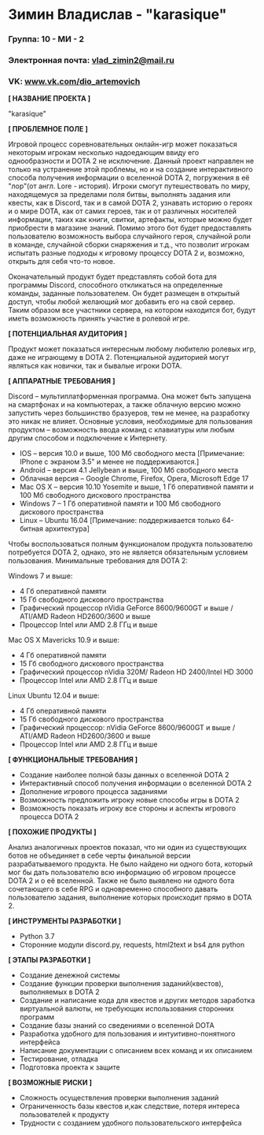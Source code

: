 ﻿# Зимин Владислав - "karasique"
### Группа: 10 - МИ - 2
### Электронная почта: vlad_zimin2@mail.ru
### VK: www.vk.com/dio_artemovich


**[ НАЗВАНИЕ ПРОЕКТА ]**

"karasique" 

**[ ПРОБЛЕМНОЕ ПОЛЕ ]**

Игровой процесс соревновательных онлайн-игр может показаться некоторым игрокам несколько надоедающим ввиду его однообразности и DOTA 2 не исключение. Данный проект направлен не только на устранение этой проблемы, но и на создание интерактивного способа получения информации о вселенной DOTA 2, погружения в её "лор"(от англ. Lore - история). Игроки смогут путешествовать по миру, находящемуся за пределами поля битвы, выполнять задания или квесты, как в Discord, так и в самой DOTA 2, узнавать историю о героях и о мире DOTA, как от самих героев, так и от различных носителей информации, таких как книги, свитки, артефакты, которые можно будет приобрести в магазине знаний. Помимо этого бот будет предоставлять пользователю возможность выбора случайного героя, случайной роли в команде, случайной сборки снаряжения и т.д., что позволит игрокам испытать разные подходы к игровому процессу DOTA 2 и, возможно, открыть для себя что-то новое.

Оконачательный продукт будет представлять собой бота для программы Discord, способного откликаться на определенные команды, заданные пользователем. Он будет размещен в открытый доступ, чтобы любой желающий мог добавить его на свой сервер. Таким образом все участники сервера, на котором находится бот, будут иметь возможность принять участие в ролевой игре.

**[ ПОТЕНЦИАЛЬНАЯ АУДИТОРИЯ ]**

Продукт может показаться интересным любому любителю ролевых игр, даже не играющему в DOTA 2. Потенциальной аудиторией могут являться как новички, так и бывалые игроки DOTA. 

**[ АППАРАТНЫЕ ТРЕБОВАНИЯ ]** 

Discord – мультиплатформенная программа. Она может быть запущена на смартфонах и на компьютерах, а также облачную версию можно запустить через большинство бразуеров, тем не менее, на разработку это никак не влияет. Основные условия, необходимые для  пользования продуктом – возможность ввода команд с клавиатуры или любым другим способом и подключение к Интернету.

* IOS – версия 10.0 и выше, 100 Мб свободного места [Примечание: IPhone с экраном 3.5" и менее не поддерживаются.]
* Android – версия 4.1 Jellybean и выше, 100 Мб свободного места
* Облачная версия – Google Chrome, Firefox, Opera, Microsoft Edge 17
* Mac OS X – версия 10.10 Yosemite и выше, 1 Гб оперативной памяти и 100 Мб свободного дискового пространства
* Windows 7 – 1 Гб оперативной памяти и 100 Мб свободного дискового пространства 
* Linux – Ubuntu 16.04 [Примечание: поддерживается только 64-битная архитектура]

Чтобы воспользоваться полным функционалом продукта пользователю потребуется DOTA 2, однако, это не является обязательным условием пользования. Минимальные требования для DOTA 2:

 Windows 7 и выше:
 * 4 Гб оперативной памяти 
 * 15 Гб свободного дискового пространства
 * Графический процессор nVidia GeForce 8600/9600GT и выше / ATI/AMD Radeon HD2600/3600 и выше
 * Процессор Intel или AMD 2.8 ГГц и выше

Mac OS X Mavericks 10.9 и выше:
 * 4 Гб оперативной памяти 
 * 15 Гб свободного дискового пространства
 * Графический процессор nVidia 320M/ Radeon HD 2400/Intel HD 3000
 * Процессор Intel или AMD 2.8 ГГц и выше

Linux Ubuntu 12.04 и выше:
 * 4 Гб оперативной памяти 
 * 15 Гб свободного дискового пространства
 * Графический процессор: nVidia GeForce 8600/9600GT и выше / ATI/AMD Radeon HD2600/3600 и выше
 * Процессор Intel или AMD 2.8 ГГц и выше

**[ ФУНКЦИОНАЛЬНЫЕ ТРЕБОВАНИЯ ]**

* Создание наиболее полной базы данных о вселенной DOTA 2
* Интерактивный способ получения информации о вселенной DOTA 2
* Дополнение игрового процесса заданиями 
* Возможность предложить игроку новые способы игры в DOTA 2
* Возможность показать игроку все стороны и аспекты игрового процесса DOTA 2

**[ ПОХОЖИЕ ПРОДУКТЫ ]**

Анализ аналогичных проектов показал, что ни один из существующих ботов не объединяет в себе черты финальной версии разрабатываемого продукта. Не было найдено ни одного бота, который мог бы дать пользователю всю информацию об игровом процессе DOTA 2 и о её вселенной. Также не было выявлено ни одного бота сочетающего в себе RPG и одновременно способного давать пользователю задания, выполнение которых происходит прямо в DOTA 2.

**[ ИНСТРУМЕНТЫ РАЗРАБОТКИ ]**

*	Python 3.7
* Сторонние модули discord.py, requests, html2text и bs4 для python

**[ ЭТАПЫ РАЗРАБОТКИ ]**

* Создание денежной системы 
* Создание функции проверки выполнения заданий(квестов), выполняемых в DOTA 2
*	Создание и написание кода для квестов и других методов заработка виртуальной валюты, не требующих использования сторонних программ
* Создание базы знаний со сведениями о вселенной DOTA
*	Разработка удобного для пользования и интуитивно-понятного интерфейса
*	Написание документации с описанием всех команд и их описанием
*	Тестирование, отладка
*	Подготовка проекта к защите

**[ ВОЗМОЖНЫЕ РИСКИ ]**

* Сложность осуществления проверки выполнения заданий
*	Ограниченность базы квестов и,как следствие, потеря интереса пользователей к продукту
*	Трудности с созданием удобного пользовательского интерфейса 
